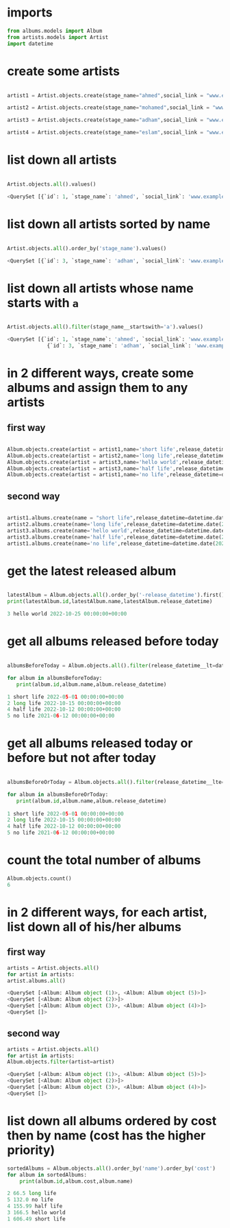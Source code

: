 # imports
```python
from albums.models import Album
from artists.models import Artist
import datetime
```
# create some artists
```python

artist1 = Artist.objects.create(stage_name="ahmed",social_link = "www.example.com")

artist2 = Artist.objects.create(stage_name="mohamed",social_link = "www.example.com")

artist3 = Artist.objects.create(stage_name="adham",social_link = "www.example.com")

artist4 = Artist.objects.create(stage_name="eslam",social_link = "www.example.com")
```
# list down all artists
```python

Artist.objects.all().values()

<QuerySet [{`id`: 1, `stage_name`: 'ahmed', `social_link`: 'www.example.com'}, {`id`: 2, `stage_name`: 'mohamed', `social_link`: 'www.example.com'}, {`id`: 3, `stage_name`: 'adham', `social_link`: 'www.example.com'}, {`id`: 4, `stage_name`: 'eslam', `social_link`: 'www.example.com'}]>
```

# list down all artists sorted by name
```python

Artist.objects.all().order_by('stage_name').values()

<QuerySet [{`id`: 3, `stage_name`: 'adham', `social_link`: 'www.example.com'}, {`id`: 1, `stage_name`: 'ahmed', `social_link`: 'www.example.com'}, {`id`: 4, `stage_name`: 'eslam', `social_link`: 'www.example.com'}, {`id`: 2, `stage_name`: 'mohamed', `social_link`: 'www.example.com'}]>

```

# list down all artists whose name starts with `a`

```python

Artist.objects.all().filter(stage_name__startswith='a').values()

<QuerySet [{`id`: 1, `stage_name`: 'ahmed', `social_link`: 'www.example.com'}, 
             {`id`: 3, `stage_name`: 'adham', `social_link`: 'www.example.com'}]>

```
# in 2 different ways, create some albums and assign them to any artists

## first way
```python

Album.objects.create(artist = artist1,name='short life',release_datetime=datetime.date(2022, 5, 1),cost = 606.49)
Album.objects.create(artist = artist2,name='long life',release_datetime=datetime.date(2022, 10, 15),cost = 66.5)
Album.objects.create(artist = artist3,name='hello world',release_datetime=datetime.date(2022, 10, 25),cost = 166.5)
Album.objects.create(artist = artist3,name='half life',release_datetime=datetime.date(2022, 10, 12),cost = 155.99)
Album.objects.create(artist = artist1,name='no life',release_datetime=datetime.date(2021, 6, 12),cost = 132)

```
## second way

```python

artist1.albums.create(name = "short life",release_datetime=datetime.date(2022, 5, 1),cost = 606.49)
artist2.albums.create(name='long life',release_datetime=datetime.date(2022, 10, 15),cost = 66.5)
artist3.albums.create(name='hello world',release_datetime=datetime.date(2022, 10, 25),cost = 166.5)
artist3.albums.create(name='half life',release_datetime=datetime.date(2022, 10, 12),cost = 155.99)
artist1.albums.create(name='no life',release_datetime=datetime.date(2021, 6, 12),cost = 132)

```
# get the latest released album
```python

latestAlbum = Album.objects.all().order_by('-release_datetime').first()
print(latestAlbum.id,latestAlbum.name,latestAlbum.release_datetime)

3 hello world 2022-10-25 00:00:00+00:00

```
# get all albums released before today
```python

albumsBeforeToday = Album.objects.all().filter(release_datetime__lt=datetime.date.today())

for album in albumsBeforeToday:
   print(album.id,album.name,album.release_datetime)

1 short life 2022-05-01 00:00:00+00:00
2 long life 2022-10-15 00:00:00+00:00
4 half life 2022-10-12 00:00:00+00:00
5 no life 2021-06-12 00:00:00+00:00

```
# get all albums released today or before but not after today

```python

albumsBeforeOrToday = Album.objects.all().filter(release_datetime__lte=datetime.date.today())

for album in albumsBeforeOrToday:
   print(album.id,album.name,album.release_datetime)
   
1 short life 2022-05-01 00:00:00+00:00
2 long life 2022-10-15 00:00:00+00:00
4 half life 2022-10-12 00:00:00+00:00
5 no life 2021-06-12 00:00:00+00:00

```

# count the total number of albums

```python
Album.objects.count()
6
```
# in 2 different ways, for each artist, list down all of his/her albums

## first way 
```python
artists = Artist.objects.all()
for artist in artists:
artist.albums.all()

<QuerySet [<Album: Album object (1)>, <Album: Album object (5)>]>
<QuerySet [<Album: Album object (2)>]>
<QuerySet [<Album: Album object (3)>, <Album: Album object (4)>]>
<QuerySet []>

```
## second way

```python
artists = Artist.objects.all()
for artist in artists:
Album.objects.filter(artist=artist)

<QuerySet [<Album: Album object (1)>, <Album: Album object (5)>]>
<QuerySet [<Album: Album object (2)>]>
<QuerySet [<Album: Album object (3)>, <Album: Album object (4)>]>
<QuerySet []>

```
# list down all albums ordered by cost then by name (cost has the higher priority)

```python 
sortedAlbums = Album.objects.all().order_by('name').order_by('cost') 
for album in sortedAlbums:
    print(album.id,album.cost,album.name)

2 66.5 long life
5 132.0 no life
4 155.99 half life
3 166.5 hello world
1 606.49 short life

```